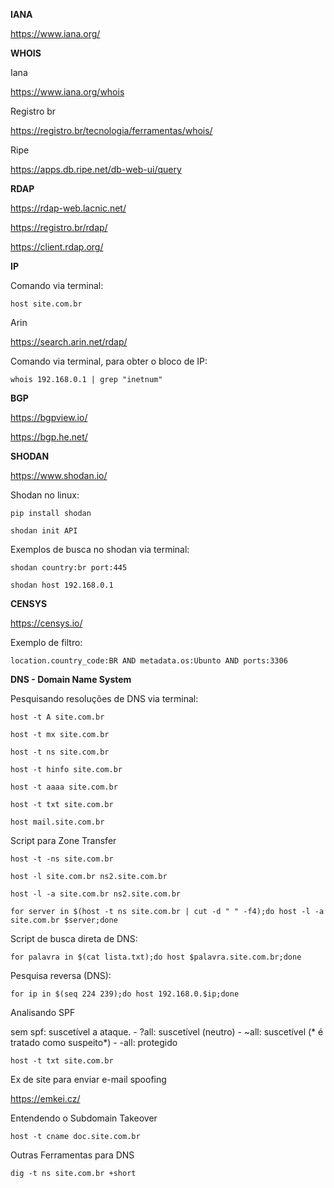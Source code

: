 **IANA**

https://www.iana.org/

**WHOIS**

Iana

https://www.iana.org/whois

Registro br

https://registro.br/tecnologia/ferramentas/whois/

Ripe

https://apps.db.ripe.net/db-web-ui/query

**RDAP**

https://rdap-web.lacnic.net/

https://registro.br/rdap/

https://client.rdap.org/

**IP**

Comando via terminal:

``` host site.com.br ```

Arin 

https://search.arin.net/rdap/

Comando via terminal, para obter o bloco de IP:

``` whois 192.168.0.1 | grep "inetnum" ```

**BGP**

https://bgpview.io/

https://bgp.he.net/

**SHODAN**

https://www.shodan.io/

Shodan no linux:

```pip install shodan```

```shodan init API```

Exemplos de busca no shodan via terminal:

``` shodan country:br port:445 ``` 

``` shodan host 192.168.0.1 ``` 

**CENSYS**

https://censys.io/

Exemplo de filtro:

```location.country_code:BR AND metadata.os:Ubunto AND ports:3306```


**DNS - Domain Name System**

Pesquisando resoluções de DNS via terminal:

``` host -t A site.com.br ```

``` host -t mx site.com.br ```

``` host -t ns site.com.br ```

``` host -t hinfo site.com.br ```

``` host -t aaaa site.com.br ```

``` host -t txt site.com.br ```

``` host mail.site.com.br ```


Script para Zone Transfer

``` host -t -ns site.com.br ```

``` host -l site.com.br ns2.site.com.br ```

``` host -l -a site.com.br ns2.site.com.br ```

```for server in $(host -t ns site.com.br | cut -d " " -f4);do host -l -a site.com.br $server;done ```

Script de busca direta de DNS:

```for palavra in $(cat lista.txt);do host $palavra.site.com.br;done```

Pesquisa reversa (DNS):

```for ip in $(seq 224 239);do host 192.168.0.$ip;done```

Analisando SPF

sem spf: suscetível a ataque.    -   ?all: suscetível (neutro)  -   ~all: suscetível (* é tratado como suspeito*)    -   -all: protegido

```host -t txt site.com.br```


Ex de site para enviar e-mail spoofing

https://emkei.cz/


Entendendo o Subdomain Takeover

```host -t cname doc.site.com.br ```

Outras Ferramentas para DNS

`dig -t ns site.com.br +short`

















